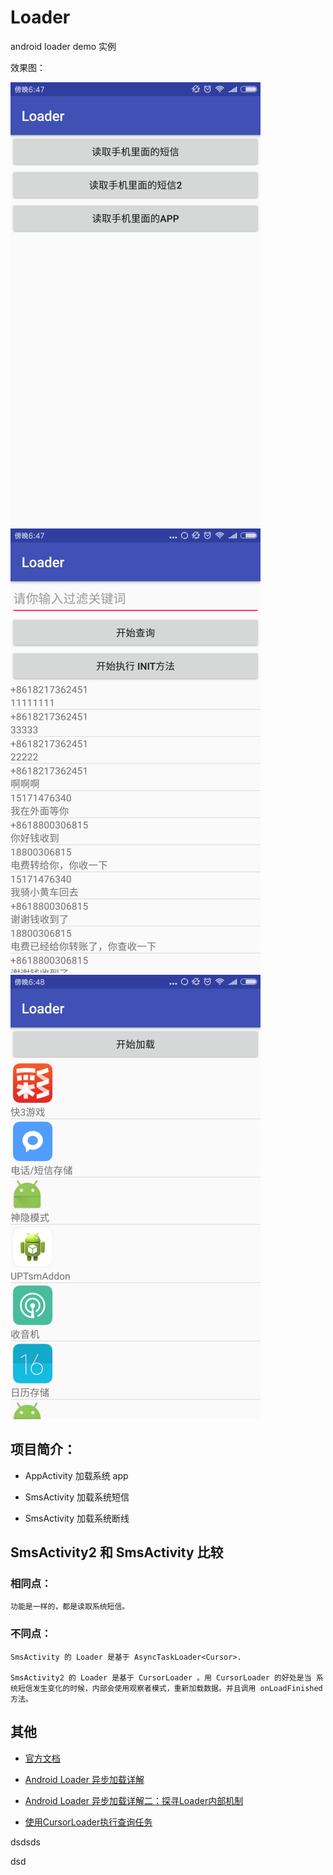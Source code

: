 # Loader
android loader demo 实例

效果图：

![image](image/loader1.png)  ![image](image/loader2.png) ![image](image/loader3.png)

## 项目简介：
- AppActivity 加载系统 app

- SmsActivity 加载系统短信
 
- SmsActivity 加载系统断线 

## SmsActivity2 和 SmsActivity 比较

### 相同点：

```
功能是一样的，都是读取系统短信。
```

### 不同点：

```
SmsActivity 的 Loader 是基于 AsyncTaskLoader<Cursor>.

SmsActivity2 的 Loader 是基于 CursorLoader 。用 CursorLoader 的好处是当 系统短信发生变化的时候，内部会使用观察者模式，重新加载数据。并且调用 onLoadFinished 方法。

```

## 其他

- [官方文档](https://developer.android.com/guide/components/loaders.html)

- [Android Loader 异步加载详解](http://blog.csdn.net/zhaoyanjun6/article/details/70241844)

- [Android Loader 异步加载详解二：探寻Loader内部机制](http://blog.csdn.net/zhaoyanjun6/article/details/70259914)

- [使用CursorLoader执行查询任务](http://hukai.me/android-training-course-in-chinese/background-jobs/load-data-background/setup-loader.html)

dsdsds 

dsd
